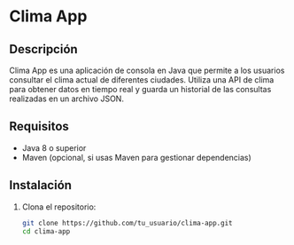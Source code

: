 # Clima App

## Descripción

Clima App es una aplicación de consola en Java que permite a los usuarios consultar el clima actual de diferentes ciudades. Utiliza una API de clima para obtener datos en tiempo real y guarda un historial de las consultas realizadas en un archivo JSON.

## Requisitos

- Java 8 o superior
- Maven (opcional, si usas Maven para gestionar dependencias)

## Instalación

1. Clona el repositorio:

   ```bash
   git clone https://github.com/tu_usuario/clima-app.git
   cd clima-app
